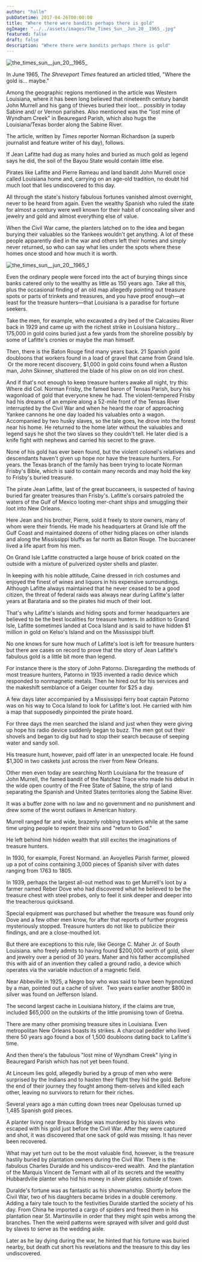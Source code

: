 ```yaml
---
author: "hallm"
pubDatetime: 2017-04-26T00:00:00
title: "Where there were bandits perhaps there is gold"
ogImage: "../../assets/images/The_Times_Sun__Jun_20__1965_.jpg"
featured: false
draft: false
description: "Where there were bandits perhaps there is gold"
---
```


![the_times_sun__jun_20__1965_](@assets/images//The_Times_Sun__Jun_20__1965_.jpg)

In June 1965, _The Shreveport Times_ featured an articled titled, "Where the gold is... maybe."

Among the geographic regions mentioned in the article was Western Louisiana, where it has been long believed that nineteenth century bandit John Murrell and his gang of thieves buried their loot... possibly in today Sabine and/ or Vernon parishes. Also mentioned was the "lost mine of Wyndham Creek" in Beauregard Parish, which also hugs the Louisiana/Texas border along the Sabine River.

The article, written by _Times_ reporter Norman Richardson (a superb journalist and feature writer of his day), follows.

If Jean Lafitte had dug as many holes and buried as much gold as legend says he did, the soil of the Bayou State would contain little else.

Pirates like Lafitte and Pierre Rameau and land bandit John Murrell once called Louisiana home and, carrying on an age-old tradition, no doubt hid much loot that lies undiscovered to this day.

All through the state's history fabulous fortunes vanished almost overnight, never to be heard from again. Even the wealthy Spanish who ruled the state for almost a century were well known for their habit of concealing silver and jewelry and gold and almost everything else of value.

When the Civil War came, the planters latched on to the idea and began burying their valuables so the Yankees wouldn't get anything. A lot of these people apparently died in the war and others left their homes and simply never returned, so who can say what lies under the spots where these homes once stood and how much it is worth.

![the_times_sun__jun_20__1965_1](@assets/images//The_Times_Sun__Jun_20__1965_1.jpg)

Even the ordinary people were forced into the act of burying things since banks catered only to the wealthy as little as 150 years ago. Take all this, plus the occasional finding of an old map allegedly pointing out treasure spots or parts of trinkets and treasures, and you have proof enough—at least for the treasure hunters—that Louisiana is a paradise for fortune seekers. 

Take the men, for example, who excavated a dry bed of the Calcasieu River back in 1929 and came up with the richest strike in Louisiana history... 175,000 in gold coins buried just a few yards from the shoreline possibly by some of Lafitte's cronies or maybe the man himself.

Then, there is the Baton Rouge find many years back. 21 Spanish gold doubloons that workers found in a load of gravel that came from Grand Isle.  Or the more recent discovery, $1,000 in gold coins found when a Ruston man, John Skinner, shattered the blade of his plow on on old iron chest.

And if that's not enough to keep treasure hunters awake all night, try this: Where did Col. Norman Frisby, the famed baron of Tensas Parish, bury his wagonload of gold that everyone knew he had. The violent-tempered Frisby had his dreams of an empire along a 52-mile front of the Tensas River interrupted by the Civil War and when he heard the roar of approaching Yankee cannons he one day loaded his valuables onto a wagon. Accompanied by two husky slaves, so the tale goes, he drove into the forest near his home. He returned to the home later without the valuables and legend says he shot the two slaves so they couldn't tell. He later died is a knife fight with nephews and carried his secret to the grave.

None of his gold has ever been found, but the violent colonel's relatives and descendants haven't given up hope nor have the treasure hunters. For years. the Texas branch of the family has been trying to locate Norman Frisby's Bible, which is said to contain many records and may hold the key to Frisby's buried treasure.

The pirate Jean Lafitte, last of the great buccaneers, is suspected of having buried far greater treasures than Frisby's. Lafitte's corsairs patroled the waters of the Gulf of Mexico looting mer-chant ships and smuggling their loot into New Orleans.

Here Jean and his brother, Pierre, sold it freely to store owners, many of whom were their friends. He made his headquarters at Grand Isle off the Gulf Coast and maintained dozens of other hiding places on other islands and along the Mississippi bluffs as far north as Baton Rouge. The buccaneer lived a life apart from his men.

On Grand Isle Lafitte constructed a large house of brick coated on the outside with a mixture of pulverized oyster shells and plaster.

In keeping with his noble attitude, Caine dressed in rich costumes and enjoyed the finest of wines and liquors in his expensive surroundings. Although Lafitte always maintained that he never ceased to be a good citizen, the threat of federal raids was always near during Lafitte's latter years at Barataria and so the pirates hid much of their loot.

That's why Lafitte's islands and hiding spots and former headquarters are believed to be the best localities for treasure hunters. In addition to Grand Isle, Lafitte sometimes landed at Coca Island and is said to have hidden $1 million in gold on Kelso's Island and on the Mississippi bluff.

No one knows for sure how much of Lafitte's loot is left for treasure hunters but there are cases on record to prove that the story of Jean Lafitte's fabulous gold is a little bit more than legend.

For instance there is the story of John Patorno. Disregarding the methods of most treasure hunters, Patorno in 1935 invented a radio device which responded to nonmagnetic metals. Then he hired out for his services and the makeshift semblance of a Geiger counter for $25 a day.

A few days later accompanied by a Mississippi ferry boat captain Patorno was on his way to Coca Island to look for Lafitte's loot. He carried with him a map that supposedly pinpointed the pirate hoard.

For three days the men searched the island and just when they were giving up hope his radio device suddenly began to buzz. The men got out their shovels and began to dig but had to stop their search because of seeping water and sandy soil.

His treasure hunt, however, paid off later in an unexpected locale. He found $1,300 in two caskets just across the river from New Orleans.

Other men even today are searching North Louisiana for the treasure of John Murrell, the famed bandit of the Natchez Trace who made his debut in the wide open country of the Free State of Sabine, the strip of land separating the Spanish and United States territories along the Sabine River.

It was a buffer zone with no law and no government and no punishment and drew some of the worst outlaws in American history.

Murrell ranged far and wide, brazenly robbing travelers while at the same time urging people to repent their sins and "return to God."

He left behind him hidden wealth that still excites the imaginations of treasure hunters.

In 1930, for example, Forest Normand. an Avoyelles Parish farmer, plowed up a pot of coins containing 3,000 pieces of Spanish silver with dates ranging from 1763 to 1805.

In 1939, perhaps the largest all-out method was to get Murrell's loot by a farmer named Reber Dove who had discovered what he believed to be the treasure chest with steel probes, only to feel it sink deeper and deeper into the treacherous quicksand.

Special equipment was purchased but whether the treasure was found only Dove and a few other men know, for after that reports of further progress mysteriously stopped. Treasure hunters do not like to publicize their findings, and are a close-mouthed lot.

But there are exceptions to this rule, like George C. Maher Jr. of South Louisiana. who freely admits to having found $200,000 worth of gold, silver and jewelry over a period of 30 years. Maher and his father accomplished this with aid of an invention they called a ground radio, a device which operates via the variable induction of a magnetic field.

Near Abbeville in 1925, a Negro boy who was said to have been hypnotized by a man, pointed out a cache of silver.  Two years earlier another $800 in silver was found on Jefferson Island.

The second largest cache in Louisiana history, if the claims are true, included $65,000 on the outskirts of the little promising town of Gretna.

There are many other promising treasure sites in Louisiana. Even metropolitan New Orleans boasts its strikes. A charcoal peddler who lived there 50 years ago found a box of 1,500 doubloons dating back to Lafitte's time.

And then there's the fabulous "lost mine of Wyndham Creek" lying in Beauregard Parish which has not yet been found.

At Linceum lies gold, allegedly buried by a group of men who were surprised by the Indians and to hasten their flight they hid the gold. Before the end of their journey they fought among them-selves and killed each other, leaving no survivors to return for their riches.

Several years ago a man cutting down trees near Opelousas turned up 1,485 Spanish gold pieces.

A planter living near Breaux Bridge was murdered by his slaves who escaped with his gold just before the Civil War. After they were captured and shot, it was discovered that one sack of gold was missing. It has never been recovered.

What may yet turn out to be the most valuable find, however, is the treasure hastily buried by plantation owners during the Civil War. There is the fabulous Charles Duralde and his undiscov-ered wealth.  And the plantation of the Marquis Vincent de Ternant with all of its secrets and the wealthy Hubbardvilie planter who hid his money in silver plates outside of town.

Duralde's fortune was as fantastic as his showmanship. Shortly before the Civil War, two of his daughters became brides in a double ceremony. Adding a fairy tale touch to the festivities Duralde startled the society of his day. From China he imported a cargo of spiders and freed them in his plantation near St. Martinsville in order that they might spin webs among the branches. Then the weird patterns were sprayed with silver and gold dust by slaves to serve as the wedding aisle.

Later as he lay dying during the war, he hinted that his fortune was buried nearby, but death cut short his revelations and the treasure to this day lies undiscovered.